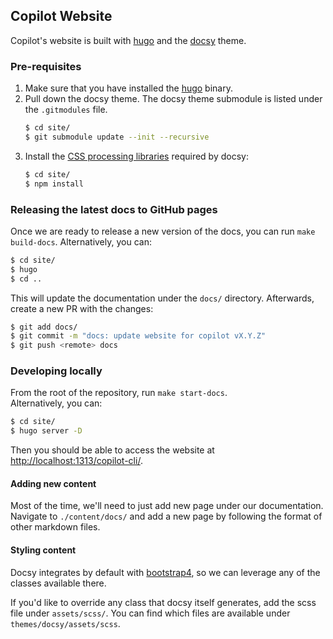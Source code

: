 ## Copilot Website
Copilot's website is built with [hugo](https://gohugo.io/) and the [docsy](https://www.docsy.dev/) theme.

### Pre-requisites
1. Make sure that you have installed the [hugo](https://gohugo.io/getting-started/installing/) binary.
2. Pull down the docsy theme. The docsy theme submodule is listed under the `.gitmodules` file.
   ```bash
   $ cd site/
   $ git submodule update --init --recursive
   ```
3. Install the [CSS processing libraries](https://www.docsy.dev/docs/getting-started/#install-postcss) required by docsy:
   ```bash
   $ cd site/
   $ npm install
   ```

### Releasing the latest docs to GitHub pages
Once we are ready to release a new version of the docs, you can run `make build-docs`.
Alternatively, you can:
```bash
$ cd site/
$ hugo
$ cd ..
```
This will update the documentation under the `docs/` directory. Afterwards, create a new PR with the changes:
```bash
$ git add docs/
$ git commit -m "docs: update website for copilot vX.Y.Z"
$ git push <remote> docs
```

### Developing locally

From the root of the repository, run `make start-docs`.  
Alternatively, you can:
```bash
$ cd site/
$ hugo server -D
```
Then you should be able to access the website at [http://localhost:1313/copilot-cli/](http://localhost:1313/copilot-cli/).

#### Adding new content
Most of the time, we'll need to just add new page under our documentation.  
Navigate to `./content/docs/` and add a new page by following the format of other markdown files.

#### Styling content

Docsy integrates by default with [bootstrap4](https://getbootstrap.com/docs/4.0/getting-started/introduction/), so we
can leverage any of the classes available there.

If you'd like to override any class that docsy itself generates, add the scss file under `assets/scss/`.
You can find which files are available under `themes/docsy/assets/scss`.
